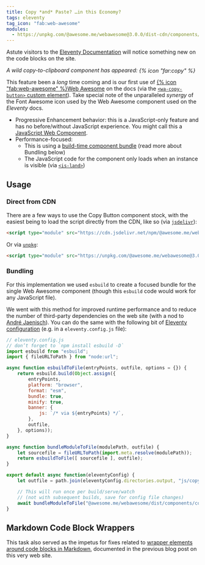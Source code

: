 ```yaml
---
title: Copy *and* Paste? …in this Economy?
tags: eleventy
tag_icon: "fab:web-awesome"
modules:
  - https://unpkg.com/@awesome.me/webawesome@3.0.0/dist-cdn/components/copy-button/copy-button.js
---
```

Astute visitors to the [Eleventy Documentation](https://www.11ty.dev/) will notice something new on the code blocks on the site.

<style>
#demo-fa-copy-button {
	wa-copy-button { line-height: 1; vertical-align: text-bottom; }
	wa-copy-button::part(button) { padding: 0; }
	wa-copy-button::part(copy-icon),
	wa-copy-button::part(success-icon),
	wa-copy-button::part(error-icon) { font-size: 1.3125em;  }
}
</style>
<div id="demo-fa-copy-button"><p><em>A wild copy-to-clipboard component has appeared: <wa-copy-button tooltip-placement="right" value="Unparalleled synergy">{% icon "far:copy" %}</wa-copy-button></em></p></div>

This feature been a _long_ time coming and is our first use of [{% icon "fab:web-awesome" %}Web Awesome](https://webawesome.com/) on the docs (via the [`<wa-copy-button>` custom element](https://webawesome.com/docs/components/copy-button/)). Take special note of the unparalleled _synergy_ of the Font Awesome icon used by the Web Awesome component used on the _Eleventy_ docs.

- Progressive Enhancement behavior: this is a JavaScript-only feature and has no before/without JavaScript experience. You might call this a [JavaScript Web Component](/web/a-taxonomy-of-web-component-types/#javascript-web-components).
- Performance-focused:
	- This is using a [build-time component bundle](https://github.com/11ty/11ty-website/blob/afd92d6f44332323eda33a9380d5e3979074b497/eleventy.config.js#L479) (read more about Bundling below)
	- The JavaScript code for the component only loads when an instance is visible (via [`<is-land>`](https://www.11ty.dev/docs/plugins/is-land/))

## Usage

### Direct from CDN

There are a few ways to use the Copy Button component stock, with the easiest being to load the script directly from the CDN, like so (via [`jsdelivr`](https://www.jsdelivr.com/)):

```html
<script type="module" src="https://cdn.jsdelivr.net/npm/@awesome.me/webawesome@3.0.0/dist-cdn/components/copy-button/copy-button.js"></script>
```

Or via [`unpkg`](https://www.jsdelivr.com/):

```html
<script type="module" src="https://unpkg.com/@awesome.me/webawesome@3.0.0/dist-cdn/components/copy-button/copy-button.js"></script>
```

### Bundling

For this implementation we used `esbuild` to create a focused bundle for the single Web Awesome component (though this `esbuild` code would work for any JavaScript file).

We went with this method for improved runtime performance and to reduce the number of third-party dependencies on the web site (with a nod to [André Jaenisch](https://jaenis.ch/!)). You can do the same with the following bit of [Eleventy configuration](https://www.11ty.dev/docs/config/) (e.g. in a `eleventy.config.js` file):

```js
// eleventy.config.js
// don’t forget to `npm install esbuild -D`
import esbuild from "esbuild";
import { fileURLToPath } from "node:url";

async function esbuildToFile(entryPoints, outfile, options = {}) {
	return esbuild.build(Object.assign({
		entryPoints,
		platform: "browser",
		format: "esm",
		bundle: true,
		minify: true,
		banner: {
			js: `/* via ${entryPoints} */`,
		},
		outfile,
	}, options));
}

async function bundleModuleToFile(modulePath, outfile) {
	let sourcefile = fileURLToPath(import.meta.resolve(modulePath));
	return esbuildToFile([ sourcefile ], outfile);
}

export default async function(eleventyConfig) {
	let outfile = path.join(eleventyConfig.directories.output, "js/copy-button.js");

	// This will run once per build/serve/watch
	// (not with subsequent builds, save for config file changes)
	await bundleModuleToFile("@awesome.me/webawesome/dist/components/copy-button/copy-button.js", outfile);
}
```

## Markdown Code Block Wrappers

This task also served as the impetus for fixes related to [wrapper elements around code blocks in Markdown](/web/markdown-code-wrapper/), documented in the previous blog post on this very web site.